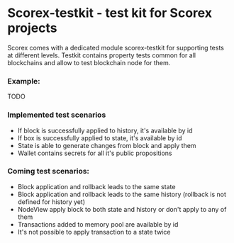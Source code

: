 # Scorex-testkit - test kit for Scorex projects

Scorex comes with a dedicated module scorex-testkit for supporting tests at different levels.
Testkit contains property tests common for all blockchains and allow to test blockchain node for them.

### Example:
TODO
### Implemented test scenarios
- If block is successfully applied to history, it's available by id
- If box is successfully applied to state, it's available by id
- State is able to generate changes from block and apply them
- Wallet contains secrets for all it's public propositions

### Coming test scenarios:
- Block application and rollback leads to the same state
- Block application and rollback leads to the same history (rollback is not defined for history yet)
- NodeView apply block to both state and history or don't apply to any of them
- Transactions added to memory pool are available by id
- It's not possible to apply transaction to a state twice
